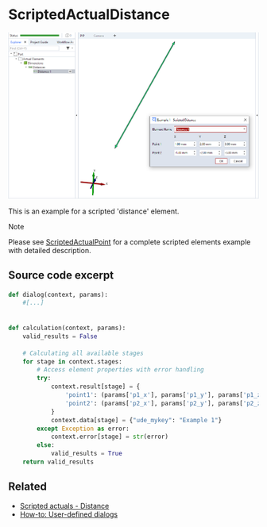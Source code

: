 # ScriptedActualDistance

![Scripted distance element example](distance.png)

This is an example for a scripted 'distance' element.

> [!NOTE]
> Please see [ScriptedActualPoint](https://github.com/ZEISS/zeiss-inspect-app-examples/blob/main/AppExamples/scripted_actuals/ScriptedActualPoint/doc/Documentation.md) for a complete scripted elements example with detailed description.

## Source code excerpt

```python
def dialog(context, params):
    #[...]


def calculation(context, params):
    valid_results = False

    # Calculating all available stages
    for stage in context.stages:
        # Access element properties with error handling
        try:
            context.result[stage] = {
                'point1': (params['p1_x'], params['p1_y'], params['p1_z']),
                'point2': (params['p2_x'], params['p2_y'], params['p2_z'])
            }
            context.data[stage] = {"ude_mykey": "Example 1"}
        except Exception as error:
            context.error[stage] = str(error)
        else:
            valid_results = True
    return valid_results
```

## Related

* [Scripted actuals - Distance](https://zeiss.github.io/zeiss-inspect-app-api/2025/python_api/scripted_elements_api.html#distance)
* [How-to: User-defined dialogs](https://zeiss.github.io/zeiss-inspect-app-api/2025/howtos/python_api_introduction/user_defined_dialogs.html)
